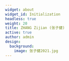 ```yaml
---
widget: about
widget_id: Initialization
headless: true
weight: 20
title: ZHANG Zijian (张子健)
active: true
author: admin
design:
  background:
    image: 张子健2021.jpg
---
```

